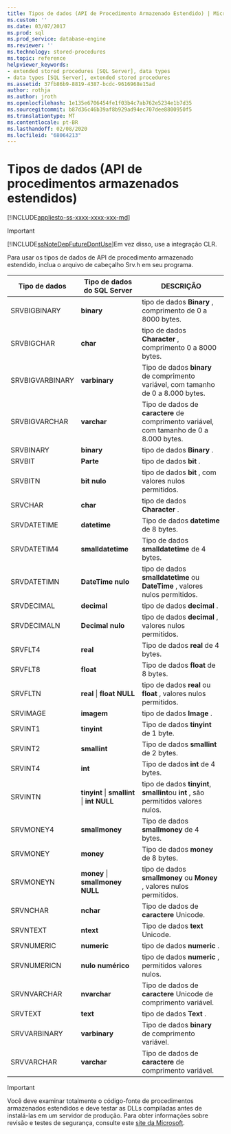 ```yaml
---
title: Tipos de dados (API de Procedimento Armazenado Estendido) | Microsoft Docs
ms.custom: ''
ms.date: 03/07/2017
ms.prod: sql
ms.prod_service: database-engine
ms.reviewer: ''
ms.technology: stored-procedures
ms.topic: reference
helpviewer_keywords:
- extended stored procedures [SQL Server], data types
- data types [SQL Server], extended stored procedures
ms.assetid: 37fb86b9-8819-4387-bcdc-9616968e15ad
author: rothja
ms.author: jroth
ms.openlocfilehash: 1e135e6706454fe1f03b4c7ab762e5234e1b7d35
ms.sourcegitcommit: b87d36c46b39af8b929ad94ec707dee8800950f5
ms.translationtype: MT
ms.contentlocale: pt-BR
ms.lasthandoff: 02/08/2020
ms.locfileid: "68064213"
---
```

# <a name="data-types-extended-stored-procedure-api"></a>Tipos de dados (API de procedimentos armazenados estendidos)
[!INCLUDE[appliesto-ss-xxxx-xxxx-xxx-md](../../includes/appliesto-ss-xxxx-xxxx-xxx-md.md)]
    
> [!IMPORTANT]  
>  [!INCLUDE[ssNoteDepFutureDontUse](../../includes/ssnotedepfuturedontuse-md.md)]Em vez disso, use a integração CLR.  
  
 Para usar os tipos de dados de API de procedimento armazenado estendido, inclua o arquivo de cabeçalho Srv.h em seu programa.  
  
|Tipo de dados|Tipo de dados do SQL Server|DESCRIÇÃO|  
|---------------|--------------------------|-----------------|  
|SRVBIGBINARY|**binary**|tipo de dados **Binary** , comprimento de 0 a 8000 bytes.|  
|SRVBIGCHAR|**char**|tipo de dados **Character** , comprimento 0 a 8000 bytes.|  
|SRVBIGVARBINARY|**varbinary**|Tipo de dados **binary** de comprimento variável, com tamanho de 0 a 8.000 bytes.|  
|SRVBIGVARCHAR|**varchar**|Tipo de dados de **caractere** de comprimento variável, com tamanho de 0 a 8.000 bytes.|  
|SRVBINARY|**binary**|tipo de dados **Binary** .|  
|SRVBIT|**Parte**|tipo de dados **bit** .|  
|SRVBITN|**bit nulo**|tipo de dados **bit** , com valores nulos permitidos.|  
|SRVCHAR|**char**|tipo de dados **Character** .|  
|SRVDATETIME|**datetime**|Tipo de dados **datetime** de 8 bytes.|  
|SRVDATETIM4|**smalldatetime**|Tipo de dados **smalldatetime** de 4 bytes.|  
|SRVDATETIMN|**DateTime nulo**|tipo de dados **smalldatetime** ou **DateTime** , valores nulos permitidos.|  
|SRVDECIMAL|**decimal**|tipo de dados **decimal** .|  
|SRVDECIMALN|**Decimal nulo**|tipo de dados **decimal** , valores nulos permitidos.|  
|SRVFLT4|**real**|Tipo de dados **real** de 4 bytes.|  
|SRVFLT8|**float**|Tipo de dados **float** de 8 bytes.|  
|SRVFLTN|**real** &#124; **float NULL**|tipo de dados **real** ou **float** , valores nulos permitidos.|  
|SRVIMAGE|**imagem**|tipo de dados **Image** .|  
|SRVINT1|**tinyint**|Tipo de dados **tinyint** de 1 byte.|  
|SRVINT2|**smallint**|Tipo de dados **smallint** de 2 bytes.|  
|SRVINT4|**int**|Tipo de dados **int** de 4 bytes.|  
|SRVINTN|**tinyint** &#124; **smallint** &#124; **int NULL**|tipo de dados **tinyint**, **smallint**ou **int** , são permitidos valores nulos.|  
|SRVMONEY4|**smallmoney**|Tipo de dados **smallmoney** de 4 bytes.|  
|SRVMONEY|**money**|Tipo de dados **money** de 8 bytes.|  
|SRVMONEYN|**money** &#124; **smallmoney NULL**|tipo de dados **smallmoney** ou **Money** , valores nulos permitidos.|  
|SRVNCHAR|**nchar**|Tipo de dados de **caractere** Unicode.|  
|SRVNTEXT|**ntext**|Tipo de dados **text** Unicode.|  
|SRVNUMERIC|**numeric**|tipo de dados **numeric** .|  
|SRVNUMERICN|**nulo numérico**|tipo de dados **numeric** , permitidos valores nulos.|  
|SRVNVARCHAR|**nvarchar**|Tipo de dados de **caractere** Unicode de comprimento variável.|  
|SRVTEXT|**text**|tipo de dados **Text** .|  
|SRVVARBINARY|**varbinary**|Tipo de dados **binary** de comprimento variável.|  
|SRVVARCHAR|**varchar**|Tipo de dados de **caractere** de comprimento variável.|  
  
> [!IMPORTANT]  
>  Você deve examinar totalmente o código-fonte de procedimentos armazenados estendidos e deve testar as DLLs compiladas antes de instalá-las em um servidor de produção. Para obter informações sobre revisão e testes de segurança, consulte este [site da Microsoft](https://go.microsoft.com/fwlink/?LinkID=54761&amp;clcid=0x409https://msdn.microsoft.com/security/).  
  
  
